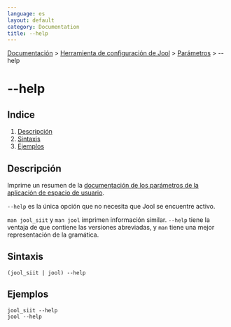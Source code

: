 ```yaml
---
language: es
layout: default
category: Documentation
title: --help
---
```


[Documentación](documentation.html) > [Herramienta de configuración de Jool](documentation.html#aplicacion-de-espacio-de-usuario) > [Parámetros](usr-flags.html) > \--help

# \--help

## Indice

1. [Descripción](#description)
2. [Sintaxis](#sintaxis)
3. [Ejemplos](#ejemplos)

## Descripción

Imprime un resumen de la [documentación de los parámetros de la aplicación de espacio de usuario](usr-flags.html).

`--help` es la única opción que no necesita que Jool se encuentre activo.

`man jool_siit` y `man jool` imprimen información similar. `--help` tiene la ventaja de que contiene las versiones abreviadas, y `man` tiene una mejor representación de la gramática.

## Sintaxis

	(jool_siit | jool) --help

## Ejemplos

	jool_siit --help
	jool --help
